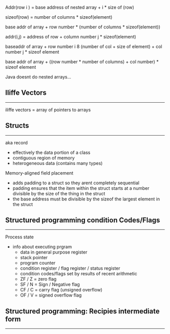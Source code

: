 Addr(row i ) = base address of nested array + i * size of (row)

sizeof(row) = number of columns * sizeof(element)

base addr of array + row number * (number of columns * sizeof(element))

addr(i,j) = address of row + column number j * sizeof(element)

baseaddr of array + row number i 8 (number of col + size of element) + col number j * sizeof element

base addr of array + ((row number * number of columns) + col number) * sizeof element

Java doesnt do nested arrays...

Iliffe Vectors
---
___
iliffe vectors = array of pointers to arrays 

Structs
---
___
aka record 
- effectively the data portion of a class
- contiguous region of memory
- heterogeneous data (contains many types)

Memory-aligned field placement 
- adds padding to a struct so they arent completely sequential
- padding ensures that the item within the struct starts at a number divisible by the size of the thing in the struct
- the base address must be divisible by the sizeof the largest element in the struct

Structured programming condition Codes/Flags
---
___

Process state 
- info about executing prgram 
    - data in general purpose register
    - stack pointer
    - program counter
    - condition register / flag register / status register
    - condition codes/flags set by results of recent arithmetic
    - ZF / Z = zero flag
    - SF / N = Sign / Negative flag
    - CF / C = carry flag (unsigned overflow)
    - OF / V = signed overflow flag

Structured programming: Recipies intermediate form 
---
___

